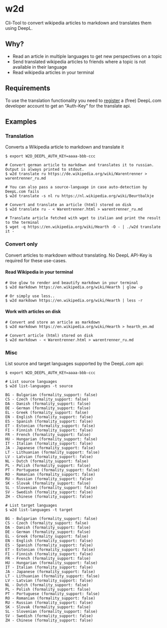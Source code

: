 # w2d
Cli-Tool to convert wikipedia articles to markdown and translates them using DeepL. 

## Why?
- Read an article in multiple languages to get new perspectives on a topic
- Send translated wikipedia articles to friends where a topic is not available in their language
- Read wikipedia articles in your terminal

## Requirements
To use the translation functionality you need to [register](https://www.deepl.com/de/pro#developer) a (free) DeepL.com developer account to get an "Auth-Key" for the translate api.

## Examples

### Translation
Converts a Wikipedia article to markdown and translate it
```shell
$ export W2D_DEEPL_AUTH_KEY=aaaa-bbb-ccc

# Convert german article to markdown and translates it to russian. Output is always printed to stdout.
$ w2d translate ru https://de.wikipedia.org/wiki/Warentrenner > warentrenner_ru.md

# You can also pass a source-language in case auto-detection by DeepL.com fails
$ w2d translate -s nl ru https://nl.wikipedia.org/wiki/Beurtbalkje

# Convert and translate an article (html) stored on disk
$ w2d translate ru - < Warentrenner.html > warentrenner_ru.md

# Translate article fetched with wget to italian and print the result to the terminal
$ wget -q https://en.wikipedia.org/wiki/Hearth -O - | ./w2d translate it -
```

### Convert only
Convert articles to markdown without translating. No DeepL API-Key is required for these use-cases.

#### Read Wikipedia in your terminal
```shell
# Use glow to render and beautify markdown in your terminal
$ w2d markdown https://en.wikipedia.org/wiki/Hearth | glow -p 

# Or simply use less..
$ w2d markdown https://en.wikipedia.org/wiki/Hearth | less -r 
```

#### Work with articles on disk
```shell
# Convert and store an article as markdown
$ w2d markdown https://en.wikipedia.org/wiki/Hearth > hearth_en.md

# Convert article (html) stored on disk
$ w2d markdown - < Warentrenner.html > warentrenner_ru.md
```

### Misc

List source and target languages supported by the DeepL.com api:
```shell
$ export W2D_DEEPL_AUTH_KEY=aaaa-bbb-ccc

# List source languages 
$ w2d list-languages -t source

BG - Bulgarian (formality_support: false)
CS - Czech (formality_support: false)
DA - Danish (formality_support: false)
DE - German (formality_support: false)
EL - Greek (formality_support: false)
EN - English (formality_support: false)
ES - Spanish (formality_support: false)
ET - Estonian (formality_support: false)
FI - Finnish (formality_support: false)
FR - French (formality_support: false)
HU - Hungarian (formality_support: false)
IT - Italian (formality_support: false)
JA - Japanese (formality_support: false)
LT - Lithuanian (formality_support: false)
LV - Latvian (formality_support: false)
NL - Dutch (formality_support: false)
PL - Polish (formality_support: false)
PT - Portuguese (formality_support: false)
RO - Romanian (formality_support: false)
RU - Russian (formality_support: false)
SK - Slovak (formality_support: false)
SL - Slovenian (formality_support: false)
SV - Swedish (formality_support: false)
ZH - Chinese (formality_support: false)

# List target languages
$ w2d list-languages -t target

BG - Bulgarian (formality_support: false)
CS - Czech (formality_support: false)
DA - Danish (formality_support: false)
DE - German (formality_support: false)
EL - Greek (formality_support: false)
EN - English (formality_support: false)
ES - Spanish (formality_support: false)
ET - Estonian (formality_support: false)
FI - Finnish (formality_support: false)
FR - French (formality_support: false)
HU - Hungarian (formality_support: false)
IT - Italian (formality_support: false)
JA - Japanese (formality_support: false)
LT - Lithuanian (formality_support: false)
LV - Latvian (formality_support: false)
NL - Dutch (formality_support: false)
PL - Polish (formality_support: false)
PT - Portuguese (formality_support: false)
RO - Romanian (formality_support: false)
RU - Russian (formality_support: false)
SK - Slovak (formality_support: false)
SL - Slovenian (formality_support: false)
SV - Swedish (formality_support: false)
ZH - Chinese (formality_support: false)
```
